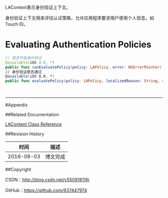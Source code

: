 LAContext表示身份验证上下文。

身份验证上下文用来评估认证策略，允许应用程序要求用户使用个人信息。如Touch ID。

# Evaluating Authentication Policies

```swift
// 是否开启身份验证
@available(iOS 8.0, *)
public func canEvaluatePolicy(policy: LAPolicy, error: NSErrorPointer) -> Bool
// 身份验证是否通过
@available(iOS 8.0, *)
public func evaluatePolicy(policy: LAPolicy, localizedReason: String, reply: (Bool, NSError?) -> Void)
```

&#160;

----------

#Appendix

##Related Documentation

[LAContext Class Reference](https://developer.apple.com/library/ios/documentation/LocalAuthentication/Reference/LAContext_Class/index.html)

##Revision History

| 时间 | 描述 |
| ---- | ---- |
| 2016-08-03 | 博文完成 |

##Copyright

CSDN：http://blog.csdn.net/y550918116j

GitHub：https://github.com/937447974